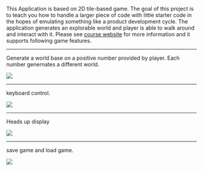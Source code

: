 This Application is based on 2D tile-based game. The goal of this project is to teach you how to handle a larger piece of code with little starter code in the hopes of emulating something like a product development cycle. The application generates an explorable world and player is able to walk around and interact with it. Please see [course website](https://sp18.datastructur.es/materials/proj/proj2/proj2) for more information and it supports following game features.

------------------------------------------------------------------------------------------------------------------------

Generate a world base on a positive number provided by player. Each number genernates a different world.

![](https://media.giphy.com/media/CZLPK3Ueb3i9aXtGLJ/giphy.gif)

------------------------------------------------------------------------------------------------------------------------

keyboard control.

![](https://media.giphy.com/media/cEUvQwNodYZC1yIi7q/giphy.gif)

------------------------------------------------------------------------------------------------------------------------

Heads up display

![](https://media.giphy.com/media/5HAGfGsMiYuKEIOgYo/giphy.gif)

------------------------------------------------------------------------------------------------------------------------

save game and load game.

![](https://media.giphy.com/media/8wdK5aOQBKhwBavhZR/giphy.gif)
